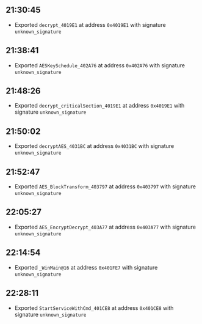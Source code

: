 
## 21:30:45
- Exported `decrypt_4019E1` at address `0x4019E1` with signature `unknown_signature`

## 21:38:41
- Exported `AESKeySchedule_402A76` at address `0x402A76` with signature `unknown_signature`

## 21:48:26
- Exported `decrypt_criticalSection_4019E1` at address `0x4019E1` with signature `unknown_signature`

## 21:50:02
- Exported `decryptAES_4031BC` at address `0x4031BC` with signature `unknown_signature`

## 21:52:47
- Exported `AES_BlockTransform_403797` at address `0x403797` with signature `unknown_signature`

## 22:05:27
- Exported `AES_EncryptDecrypt_403A77` at address `0x403A77` with signature `unknown_signature`

## 22:14:54
- Exported `_WinMain@16` at address `0x401FE7` with signature `unknown_signature`

## 22:28:11
- Exported `StartServiceWithCmd_401CE8` at address `0x401CE8` with signature `unknown_signature`
